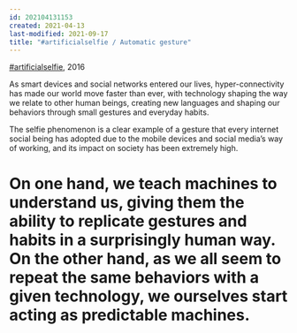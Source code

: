 ```yaml
---
id: 202104131153
created: 2021-04-13
last-modified: 2021-09-17
title: "#artificialselfie / Automatic gesture"
---
```

[#artificialselfie](202104131142), 2016

As smart devices and social networks entered our lives, hyper-connectivity has made our world move faster than ever, with technology shaping the way we relate to other human beings, creating new languages and shaping our behaviors through small gestures and everyday habits.

The selfie phenomenon is a clear example of a gesture that every internet social being has adopted due to the mobile devices and social media’s way of working, and its impact on society has been extremely high.

# On one hand, we teach machines to understand us, giving them the ability to replicate gestures and habits in a surprisingly human way. On the other hand, as we all seem to repeat the same behaviors with a given technology, we ourselves start acting as predictable machines.